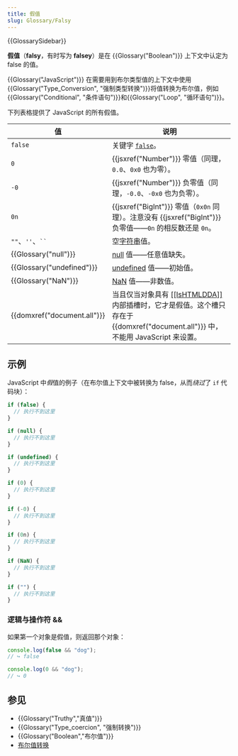 ```yaml
---
title: 假值
slug: Glossary/Falsy
---
```


{{GlossarySidebar}}

**假值**（**falsy**，有时写为 **falsey**）是在 {{Glossary("Boolean")}} 上下文中认定为 false 的值。

{{Glossary("JavaScript")}} 在需要用到布尔类型值的上下文中使用{{Glossary("Type_Conversion", "强制类型转换")}}将值转换为布尔值，例如{{Glossary("Conditional", "条件语句")}}和{{Glossary("Loop", "循环语句")}}。

下列表格提供了 JavaScript 的所有假值。

| 值                          | 说明                                                                                                                                                                               |
| --------------------------- | --------------------------------------------------------------------------------------------------------------------------------------------------------------------------------- |
| `false`                     | 关键字 [`false`](/zh-CN/docs/Web/JavaScript/Reference/Lexical_grammar#保留字)。                                                                                                     |
| `0`                         | {{jsxref("Number")}} 零值（同理，`0.0`、`0x0` 也为零）。                                                                                                                             |
| `-0`                        | {{jsxref("Number")}} 负零值（同理，`-0.0`、`-0x0` 也为负零）。                                                                                                                        |
| `0n`                        | {{jsxref("BigInt")}} 零值（`0x0n` 同理）。注意没有 {{jsxref("BigInt")}} 负零值——`0n` 的相反数还是 `0n`。                                                                                |
| `""`、`''`、` `` `          | 空[字符串](/zh-CN/docs/Web/JavaScript/Reference/Global_Objects/String)值。                                                                                                          |
| {{Glossary("null")}}        | [null](/zh-CN/docs/Web/JavaScript/Reference/Operators/null) 值——任意值缺失。                                                                                                        |
| {{Glossary("undefined")}}   | [undefined](/zh-CN/docs/Web/JavaScript/Reference/Global_Objects/undefined) 值——初始值。                                                                                             |
| {{Glossary("NaN")}}         | [NaN](/zh-CN/docs/Web/JavaScript/Reference/Global_Objects/NaN) 值——非数值。                                                                                                         |
| {{domxref("document.all")}} | 当且仅当对象具有 [\[\[IsHTMLDDA\]\]](https://tc39.es/ecma262/#sec-IsHTMLDDA-internal-slot) 内部插槽时，它才是假值。这个槽只存在于 {{domxref("document.all")}} 中，不能用 JavaScript 来设置。 |

## 示例

JavaScript 中*假*值的例子（在布尔值上下文中被转换为 false，从而*绕过*了 `if` 代码块）：

```js
if (false) {
  // 执行不到这里
}

if (null) {
  // 执行不到这里
}

if (undefined) {
  // 执行不到这里
}

if (0) {
  // 执行不到这里
}

if (-0) {
  // 执行不到这里
}

if (0n) {
  // 执行不到这里
}

if (NaN) {
  // 执行不到这里
}

if ("") {
  // 执行不到这里
}
```

### 逻辑与操作符 &&

如果第一个对象是假值，则返回那个对象：

```js
console.log(false && "dog");
// ↪ false

console.log(0 && "dog");
// ↪ 0
```

## 参见

- {{Glossary("Truthy","真值")}}
- {{Glossary("Type_coercion", "强制转换")}}
- {{Glossary("Boolean","布尔值")}}
- [布尔值转换](/zh-CN/docs/Web/JavaScript/Reference/Global_Objects/Boolean#boolean_coercion)
